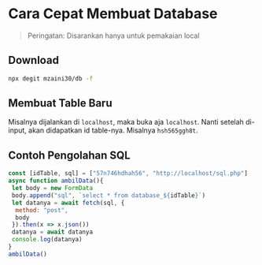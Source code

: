 # Cara Cepat Membuat Database

> Peringatan: Disarankan hanya untuk pemakaian local

## Download

```bash
npx degit mzaini30/db -f
```

## Membuat Table Baru

Misalnya dijalankan di `localhost`, maka buka aja `localhost`. Nanti setelah di-input, akan didapatkan id table-nya. Misalnya `hsh565ggh8t`.

## Contoh Pengolahan SQL

```javascript
const [idTable, sql] = ["57n746hdhah56", "http://localhost/sql.php"]
async function ambilData(){
 let body = new FormData
 body.append("sql", `select * from database_${idTable}`)
 let datanya = await fetch(sql, {
  method: "post",
  body
 }).then(x => x.json())
 datanya = await datanya
 console.log(datanya)
}
ambilData()
```